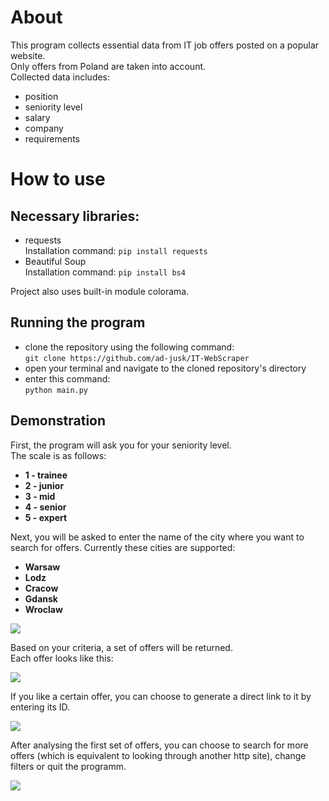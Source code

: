 # About
This program collects essential data from IT job offers posted on a popular website.  
Only offers from Poland are taken into account.  
Collected data includes:
- position
- seniority level
- salary
- company
- requirements
# How to use
## Necessary libraries:
- requests  
Installation command: ```pip install requests```
- Beautiful Soup  
Installation command: ```pip install bs4```  
  
Project also uses built-in module colorama.

## Running the program
- clone the repository using the following command:  
```git clone https://github.com/ad-jusk/IT-WebScraper```  
- open your terminal and navigate to the cloned repository's directory
- enter this command:  
```python main.py```


## Demonstration
First, the program will ask you for your seniority level.  
The scale is as follows:
- **1 - trainee**
- **2 - junior**
- **3 - mid**
- **4 - senior**
- **5 - expert**  
  
Next, you will be asked to enter the name of the city where you want to search for offers.
Currently these cities are supported:
- **Warsaw**
- **Lodz**
- **Cracow**
- **Gdansk**
- **Wroclaw**  

![](/img/filters.png)

Based on your criteria, a set of offers will be returned.  
Each offer looks like this:  

![](/img/offer.png)

If you like a certain offer, you can choose to generate a direct link to it by entering its ID.  

![](/img/gettingLink.png)

After analysing the first set of offers, you can choose to search for more offers (which is equivalent to looking through another http site),
change filters or quit the programm.

![](/img/options.png)




